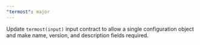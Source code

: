```yaml
---
"termost": major
---
```


Update `termost(input)` input contract to allow a single configuration object and make name, version, and description fields required.
